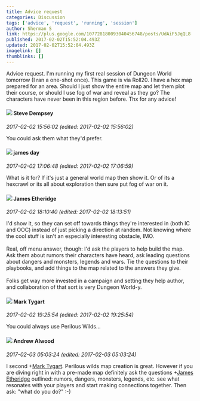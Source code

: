 ```yaml
---
title: Advice request
categories: Discussion
tags: ['advice', 'request', 'running', 'session']
author: Sherman S
link: https://plus.google.com/107728180093040456748/posts/UdAiF5JqQL8
published: 2017-02-02T15:52:04.493Z
updated: 2017-02-02T15:52:04.493Z
imagelink: []
thumblinks: []
---
```


Advice request. I&#39;m running my first real session of Dungeon World tomorrow (I ran a one-shot once). This game is via Roll20. I have a hex map prepared for an area. Should I just show the entire map and let them plot their course, or should I use fog of war and reveal as they go? The characters have never been in this region before. Thx for any advice!
<div id='comment z12kybcwblrze54x504chrl52xbmcpwoacs'>
  <h4><img src='{{site.baseurl}}//images/avatars/107773559132466513703_photo.jpg'> Steve Dempsey</h4>
      <p><cite>2017-02-02 15:56:02 (edited: 2017-02-02 15:56:02)</cite></p>
        <p>You could ask them what they&#39;d prefer.</p>
</div>
        

<div id='comment z12kybcwblrze54x504chrl52xbmcpwoacs'>
  <h4><img src='{{site.baseurl}}//images/avatars/102471828307590489125_photo.jpg'> james day</h4>
      <p><cite>2017-02-02 17:06:48 (edited: 2017-02-02 17:06:59)</cite></p>
        <p>What is it for? If it&#39;s just a general world map then show it. Or of its a hexcrawl or its all about exploration then sure put fog of war on it.</p>
</div>
        

<div id='comment z12kybcwblrze54x504chrl52xbmcpwoacs'>
  <h4><img src='{{site.baseurl}}//images/avatars/117175341165637840811_photo.jpg'> James Etheridge</h4>
      <p><cite>2017-02-02 18:10:40 (edited: 2017-02-02 18:13:51)</cite></p>
        <p>I&#39;d show it, so they can set off towards things they&#39;re interested in (both IC and OOC) instead of just picking a direction at random. Not knowing where the cool stuff is isn&#39;t an especially interesting obstacle, IMO.<br /><br />Real, off menu answer, though: I&#39;d ask the players to help build the map. Ask them about rumors their characters have heard, ask leading questions about dangers and monsters, legends and wars. Tie the questions to their playbooks, and add things to the map related to the answers they give.<br /><br />Folks get way more invested in a campaign and setting they help author, and collaboration of that sort is very Dungeon World-y.</p>
</div>
        

<div id='comment z12kybcwblrze54x504chrl52xbmcpwoacs'>
  <h4><img src='{{site.baseurl}}//images/avatars/118088719859349999400_photo.jpg'> Mark Tygart</h4>
      <p><cite>2017-02-02 19:25:54 (edited: 2017-02-02 19:25:54)</cite></p>
        <p>You could always use Perilous Wilds...</p>
</div>
        

<div id='comment z12kybcwblrze54x504chrl52xbmcpwoacs'>
  <h4><img src='{{site.baseurl}}//images/avatars/114783157179737921277_photo.jpg'> Andrew Alwood</h4>
      <p><cite>2017-02-03 05:03:24 (edited: 2017-02-03 05:03:24)</cite></p>
        <p>I second <span class="proflinkWrapper"><span class="proflinkPrefix">+</span><a class="proflink" href="https://plus.google.com/118088719859349999400" oid="118088719859349999400">Mark Tygart</a></span>. Perilous wilds map creation is great. However if you are diving right in with a pre-made map definitely ask the questions <span class="proflinkWrapper"><span class="proflinkPrefix">+</span><a class="proflink" href="https://plus.google.com/117175341165637840811" oid="117175341165637840811">James Etheridge</a></span> outlined: rumors, dangers, monsters, legends, etc. see what resonates with your players and start making connections together. Then ask: &quot;what do you do?&quot; :-)</p>
</div>
        